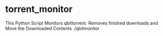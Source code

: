 # torrent_monitor
This Python Script Monitors qbittorrent. Removes finished downloads and Move the Downloaded Contents
./qbitmonitor

